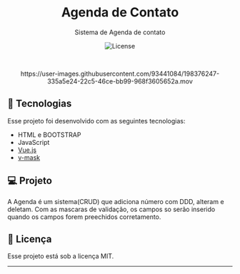 <h1 align="center"> Agenda de Contato </h1>

<p align="center">
Sistema de Agenda de contato
</p>


<p align="center">
  <img alt="License" src="https://img.shields.io/static/v1?label=license&message=MIT&color=49AA26&labelColor=000000">
</p>

<br>

<p align="center">
  https://user-images.githubusercontent.com/93441084/198376247-335a5e24-22c5-46ce-bb99-968f3605652a.mov
</p>

## 🚀 Tecnologias

Esse projeto foi desenvolvido com as seguintes tecnologias:

- HTML e BOOTSTRAP
- JavaScript 
- [Vue.js]([https://vitejs.dev/](https://vuejs.org/))
- [v-mask]([https://imask.js.org](https://www.npmjs.com/package/v-mask))

## 💻 Projeto

A Agenda é um sistema(CRUD) que adiciona número com DDD, alteram e deletam. Com as mascaras de validação, os campos so serão inserido quando os campos forem preechidos corretamento.


## :memo: Licença

Esse projeto está sob a licença MIT.

---
